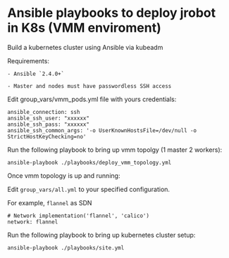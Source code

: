 # Ansible playbooks to deploy jrobot in K8s (VMM enviroment)

Build a kubernetes cluster using Ansible via kubeadm


Requirements:
	
	- Ansible `2.4.0+`
	
	- Master and nodes must have passwordless SSH access


Edit group_vars/vmm_pods.yml file with yours credentials:

```
ansible_connection: ssh 
ansible_ssh_user: "xxxxxx"
ansible_ssh_pass: "xxxxxx" 
ansible_ssh_common_args: '-o UserKnownHostsFile=/dev/null -o StrictHostKeyChecking=no'

```

Run the following playbook to bring up vmm topolgy (1 master 2 workers):

```
ansible-playbook ./playbooks/deploy_vmm_topology.yml

```

Once vmm topology is up and running:

Edit `group_vars/all.yml` to your specified configuration.

For example, `flannel` as SDN

```
# Network implementation('flannel', 'calico')
network: flannel
```

Run the following playbook to bring up kubernetes cluster setup:

```
ansible-playbook ./playbooks/site.yml

```




